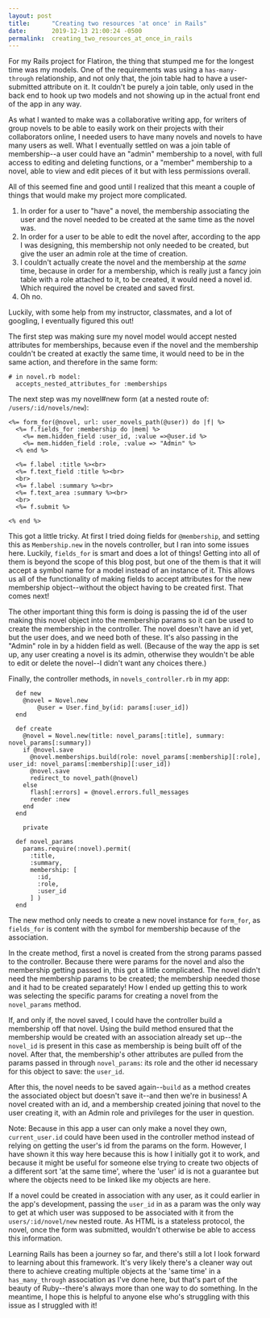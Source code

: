 ```yaml
---
layout: post
title:      "Creating two resources 'at once' in Rails"
date:       2019-12-13 21:00:24 -0500
permalink:  creating_two_resources_at_once_in_rails
---
```



For my Rails project for Flatiron, the thing that stumped me for the longest time was my models. One of the requirements was using a `has-many-through` relationship, and not only that, the join table had to have a user-submitted attribute on it. It couldn't be purely a join table, only used in the back end to hook up two models and not showing up in the actual front end of the app in any way. 

As what I wanted to make was a collaborative writing app, for writers of group novels to be able to easily work on their projects with their collaborators online, I needed users to have many novels and novels to have many users as well. What I eventually settled on was a join table of membership--a user could have an "admin" membership to a novel, with full access to editing and deleting functions, or a "member" membership to a novel, able to view and edit pieces of it but with less permissions overall. 

All of this seemed fine and good until I realized that this meant a couple of things that would make my project more complicated. 

1. In order for a user to "have" a novel, the membership associating the user and the novel needed to be created at the same time as the novel was. 
2. In order for a user to be able to edit the novel after, according to the app I was designing, this membership not only needed to be created, but give the user an admin role at the time of creation. 
3. I couldn't actually create the novel and the membership at the *same* time, because in order for a membership, which is really just a fancy join table with a role attached to it, to be created, it would need a novel id. Which required the novel be created and saved first. 
4. Oh no. 

Luckily, with some help from my instructor, classmates, and a lot of googling, I eventually figured this out! 

The first step was making sure my novel model would accept nested attributes for memberships, because even if the novel and the membership couldn't be created at exactly the same time, it would need to be in the same action, and therefore in the same form: 

```
# in novel.rb model: 
  accepts_nested_attributes_for :memberships

```

The next step was my novel#new form (at a nested route of: `/users/:id/novels/new`): 

```
<%= form_for(@novel, url: user_novels_path(@user)) do |f| %>
  <%= f.fields_for :membership do |mem| %>
    <%= mem.hidden_field :user_id, :value =>@user.id %>
    <%= mem.hidden_field :role, :value => "Admin" %>
  <% end %>

  <%= f.label :title %><br>
  <%= f.text_field :title %><br>
  <br>
  <%= f.label :summary %><br>
  <%= f.text_area :summary %><br>
  <br>
  <%= f.submit %>

<% end %>
```

This got a little tricky. At first I tried doing fields for `@membership`, and setting this as `Membership.new` in the novels controller, but I ran into some issues here. Luckily, `fields_for` is smart and does a lot of things! Getting into all of them is beyond the scope of this blog post, but one of the them is that it will accept a symbol name for a model instead of an instance of it. This allows us all of the functionality of making fields to accept attributes for the new membership object--without the object having to be created first. That comes next! 

The other important thing this form is doing is passing the id of the user making this novel object into the membership params so it can be used to create the membership in the controller. The novel doesn't have an id yet, but the user does, and we need both of these. It's also passing in the "Admin" role in by a hidden field as well. (Because of the way the app is set up, any user creating a novel is its admin, otherwise they wouldn't be able to edit or delete the novel--I didn't want any choices there.)

Finally, the controller methods, in `novels_controller.rb` in my app: 

```
  def new
    @novel = Novel.new
		@user = User.find_by(id: params[:user_id])
  end

  def create
    @novel = Novel.new(title: novel_params[:title], summary: novel_params[:summary])
    if @novel.save
      @novel.memberships.build(role: novel_params[:membership][:role], user_id: novel_params[:membership][:user_id])
      @novel.save
      redirect_to novel_path(@novel)
    else
      flash[:errors] = @novel.errors.full_messages
      render :new
    end
  end
	
	private

  def novel_params
    params.require(:novel).permit(
      :title,
      :summary,
      membership: [
        :id,
        :role,
        :user_id
      ] )
  end
```

The new method only needs to create a new novel instance for `form_for`, as `fields_for` is content with the symbol for membership because of the association. 

In the create method, first a novel is created from the strong params passed to the controller. Because there were params for the novel and also the membership getting passed in, this got a little complicated. The novel didn't need the membership params to be created; the membership needed those and it had to be created separately! How I ended up getting this to work was selecting the specific params for creating a novel from the `novel_params` method.

If, and only if, the novel saved, I could have the controller build a membership off that novel. Using the build method ensured that the membership would be created with an association already set up--the `novel_id` is present in this case as membership is being built off of the novel. After that, the membership's other attributes are pulled from the params passed in through `novel_params`: its role and the other id necessary for this object to save: the `user_id`. 

After this, the novel needs to be saved again--`build` as a method creates the associated object but doesn't save it--and then we're in business! A novel created with an id, and a membership created joining that novel to the user creating it, with an Admin role and privileges for the user in question. 

Note: Because in this app a user can only make a novel they own, `current_user.id` could have been used in the controller method instead of relying on getting the user's id from the params on the form. However, I have shown it this way here because this is how I initially got it to work, and because it might be useful for someone else trying to create two objects of a different sort 'at the same time', where the 'user' id is not a guarantee but where the objects need to be linked like my objects are here. 

If a novel could be created in association with any user, as it could earlier in the app's development, passing the `user_id` in as a param was the only way to get at which user was supposed to be associated with it from the `users/:id/novel/new` nested route. As HTML is a stateless protocol, the novel, once the form was submitted, wouldn't otherwise be able to access this information.

Learning Rails has been a journey so far, and there's still a lot I look forward to learning about this framework. It's very likely there's a cleaner way out there to achieve creating multiple objects at the 'same time' in a `has_many_through` association as I've done here, but that's part of the beauty of Ruby--there's always more than one way to do something. In the meantime, I hope this is helpful to anyone else who's struggling with this issue as I struggled with it! 
